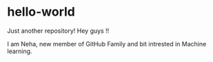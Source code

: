 # hello-world
Just another repository!
Hey guys !!

I am Neha, new member of GitHub Family and bit intrested in Machine learning.
